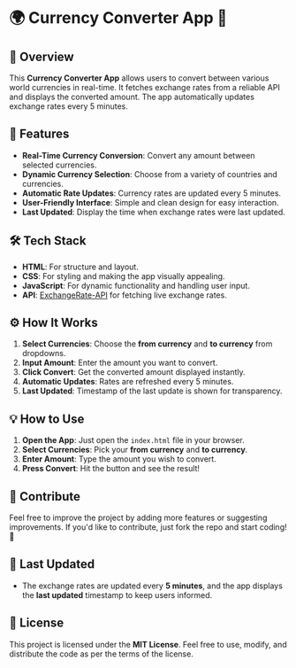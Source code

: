 # 🌍 Currency Converter App 💱

## 📌 Overview
This **Currency Converter App** allows users to convert between various world currencies in real-time. It fetches exchange rates from a reliable API and displays the converted amount. The app automatically updates exchange rates every 5 minutes.


## 🔑 Features
- **Real-Time Currency Conversion**: Convert any amount between selected currencies.
- **Dynamic Currency Selection**: Choose from a variety of countries and currencies.
- **Automatic Rate Updates**: Currency rates are updated every 5 minutes.
- **User-Friendly Interface**: Simple and clean design for easy interaction.
- **Last Updated**: Display the time when exchange rates were last updated.

## 🛠 Tech Stack
- **HTML**: For structure and layout.
- **CSS**: For styling and making the app visually appealing.
- **JavaScript**: For dynamic functionality and handling user input.
- **API**: [ExchangeRate-API](https://www.exchangerate-api.com/) for fetching live exchange rates.

## ⚙️ How It Works
1. **Select Currencies**: Choose the **from currency** and **to currency** from dropdowns.
2. **Input Amount**: Enter the amount you want to convert.
3. **Click Convert**: Get the converted amount displayed instantly.
4. **Automatic Updates**: Rates are refreshed every 5 minutes.
5. **Last Updated**: Timestamp of the last update is shown for transparency.

## 💡 How to Use
1. **Open the App**: Just open the `index.html` file in your browser.
2. **Select Currencies**: Pick your **from currency** and **to currency**.
3. **Enter Amount**: Type the amount you wish to convert.
4. **Press Convert**: Hit the button and see the result!

## 🎯 Contribute
Feel free to improve the project by adding more features or suggesting improvements. If you'd like to contribute, just fork the repo and start coding! 🙌

## 📅 Last Updated
- The exchange rates are updated every **5 minutes**, and the app displays the **last updated** timestamp to keep users informed.

## 📜 License
This project is licensed under the **MIT License**. Feel free to use, modify, and distribute the code as per the terms of the license.
